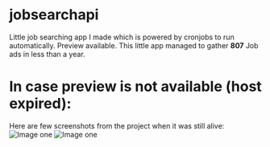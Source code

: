 # jobsearchapi
Little job searching app I made which is powered by cronjobs to run automatically. Preview available.
This little app managed to gather **807** Job ads in less than a year.

# In case preview is not available (host expired):
Here are few screenshots from the project when it was still alive:
![Image one](https://i.imgur.com/06A63O1.png)
![Image one](https://i.imgur.com/DCEbils.png)
